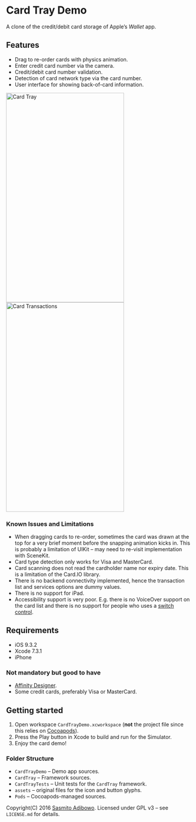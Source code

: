 # Card Tray Demo

A clone of the credit/debit card storage of Apple’s _Wallet_ app. 

## Features

- Drag to re-order cards with physics animation.
- Enter credit card number via the camera.
- Credit/debit card number validation.
- Detection of card network type via the card number.
- User interface for showing back-of-card information.

<img src="https://cloud.githubusercontent.com/assets/176081/16175727/aed15f00-362a-11e6-855a-8bca4224a149.png" alt="Card Tray" width="320" height="568">

<img src="https://cloud.githubusercontent.com/assets/176081/16175729/be0a0ddc-362a-11e6-9252-c8817dfc5838.png" alt="Card Transactions" width="320" height="568">

### Known Issues and Limitations

- When dragging cards to re-order, sometimes the card was drawn at the top for a very brief moment before the snapping animation kicks in. This is probably a limitation of UIKit – may need to re-visit implementation with SceneKit.
- Card type detection only works for Visa and MasterCard.
- Card scanning does not read the cardholder name nor expiry date. This is a limitation of the Card.IO library.
- There is no backend connectivity implemented, hence the transaction list and services options are dummy values.
- There is no support for iPad.
- Accessibility support is very poor. E.g. there is no VoiceOver support on the card list and there is no support for people who uses a [switch control](https://support.apple.com/en-sg/HT201370).

## Requirements

 - iOS 9.3.2
 - Xcode 7.3.1
 - iPhone

### Not mandatory but good to have
 - [Affinity Designer](https://itunes.apple.com/app/affinity-designer/id824171161?mt=12&at=10lvzo&ct=chzmv).
 - Some credit cards, preferably Visa or MasterCard.

## Getting started

1. Open workspace `CardTrayDemo.xcworkspace` (**not** the project file since this relies on [Cocoapods](https://cocoapods.org)).
2. Press the Play button in Xcode to build and run for the Simulator.
3. Enjoy the card demo!

### Folder Structure

- `CardTrayDemo` – Demo app sources.
- `CardTray` – Framework sources.
- `CardTrayTests` – Unit tests for the `CardTray` framework.
- `assets` – original files for the icon and button glyphs.
- `Pods` – Cocoapods-managed sources.


Copyright(C) 2016 [Sasmito Adibowo](http://cutecoder.org). Licensed under GPL v3 – see `LICENSE.md` for details.


